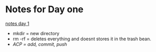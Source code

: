 # Notes for Day one 
[notes day 1](day-1)
* mkdir = new directory
* rm -rf = deletes everything and doesnt stores it in the trash bean.
* _ACP = add, commit, push_



